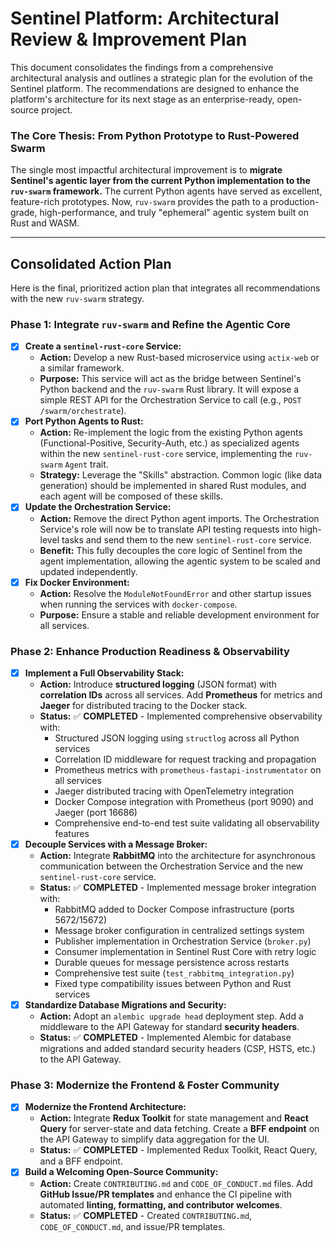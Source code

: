 # Sentinel Platform: Architectural Review & Improvement Plan

This document consolidates the findings from a comprehensive architectural analysis and outlines a strategic plan for the evolution of the Sentinel platform. The recommendations are designed to enhance the platform's architecture for its next stage as an enterprise-ready, open-source project.

### The Core Thesis: From Python Prototype to Rust-Powered Swarm

The single most impactful architectural improvement is to **migrate Sentinel's agentic layer from the current Python implementation to the `ruv-swarm` framework.** The current Python agents have served as excellent, feature-rich prototypes. Now, `ruv-swarm` provides the path to a production-grade, high-performance, and truly "ephemeral" agentic system built on Rust and WASM.

---

## Consolidated Action Plan

Here is the final, prioritized action plan that integrates all recommendations with the new `ruv-swarm` strategy.

### Phase 1: Integrate `ruv-swarm` and Refine the Agentic Core

*   [x] **Create a `sentinel-rust-core` Service:**
    *   **Action:** Develop a new Rust-based microservice using `actix-web` or a similar framework.
    *   **Purpose:** This service will act as the bridge between Sentinel's Python backend and the `ruv-swarm` Rust library. It will expose a simple REST API for the Orchestration Service to call (e.g., `POST /swarm/orchestrate`).
*   [x] **Port Python Agents to Rust:**
    *   **Action:** Re-implement the logic from the existing Python agents (Functional-Positive, Security-Auth, etc.) as specialized agents within the new `sentinel-rust-core` service, implementing the `ruv-swarm` `Agent` trait.
    *   **Strategy:** Leverage the "Skills" abstraction. Common logic (like data generation) should be implemented in shared Rust modules, and each agent will be composed of these skills.
*   [x] **Update the Orchestration Service:**
    *   **Action:** Remove the direct Python agent imports. The Orchestration Service's role will now be to translate API testing requests into high-level tasks and send them to the new `sentinel-rust-core` service.
    *   **Benefit:** This fully decouples the core logic of Sentinel from the agent implementation, allowing the agentic system to be scaled and updated independently.
*   [x] **Fix Docker Environment:**
    *   **Action:** Resolve the `ModuleNotFoundError` and other startup issues when running the services with `docker-compose`.
    *   **Purpose:** Ensure a stable and reliable development environment for all services.

### Phase 2: Enhance Production Readiness & Observability

*   [x] **Implement a Full Observability Stack:**
    *   **Action:** Introduce **structured logging** (JSON format) with **correlation IDs** across all services. Add **Prometheus** for metrics and **Jaeger** for distributed tracing to the Docker stack.
    *   **Status:** ✅ **COMPLETED** - Implemented comprehensive observability with:
        *   Structured JSON logging using `structlog` across all Python services
        *   Correlation ID middleware for request tracking and propagation
        *   Prometheus metrics with `prometheus-fastapi-instrumentator` on all services
        *   Jaeger distributed tracing with OpenTelemetry integration
        *   Docker Compose integration with Prometheus (port 9090) and Jaeger (port 16686)
        *   Comprehensive end-to-end test suite validating all observability features
*   [x] **Decouple Services with a Message Broker:**
    *   **Action:** Integrate **RabbitMQ** into the architecture for asynchronous communication between the Orchestration Service and the new `sentinel-rust-core` service.
    *   **Status:** ✅ **COMPLETED** - Implemented message broker integration with:
        *   RabbitMQ added to Docker Compose infrastructure (ports 5672/15672)
        *   Message broker configuration in centralized settings system
        *   Publisher implementation in Orchestration Service (`broker.py`)
        *   Consumer implementation in Sentinel Rust Core with retry logic
        *   Durable queues for message persistence across restarts
        *   Comprehensive test suite (`test_rabbitmq_integration.py`)
        *   Fixed type compatibility issues between Python and Rust services
*   [x] **Standardize Database Migrations and Security:**
    *   **Action:** Adopt an `alembic upgrade head` deployment step. Add a middleware to the API Gateway for standard **security headers**.
    *   **Status:** ✅ **COMPLETED** - Implemented Alembic for database migrations and added standard security headers (CSP, HSTS, etc.) to the API Gateway.

### Phase 3: Modernize the Frontend & Foster Community

*   [x] **Modernize the Frontend Architecture:**
    *   **Action:** Integrate **Redux Toolkit** for state management and **React Query** for server-state and data fetching. Create a **BFF endpoint** on the API Gateway to simplify data aggregation for the UI.
    *   **Status:** ✅ **COMPLETED** - Implemented Redux Toolkit, React Query, and a BFF endpoint.
*   [x] **Build a Welcoming Open-Source Community:**
    *   **Action:** Create `CONTRIBUTING.md` and `CODE_OF_CONDUCT.md` files. Add **GitHub Issue/PR templates** and enhance the CI pipeline with automated **linting, formatting, and contributor welcomes**.
    *   **Status:** ✅ **COMPLETED** - Created `CONTRIBUTING.md`, `CODE_OF_CONDUCT.md`, and issue/PR templates.